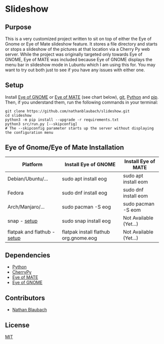 # Slideshow

## Purpose

This is a very customized project written to sit on top of either the Eye of Gnome or Eye of Mate slideshow feature. It stores a file directory and starts or stops a slideshow of the pictures at that location via a Cherry Py web server. While the project was originally targeted only towards Eye of GNOME, Eye of MATE was included because Eye of GNOME displays the menu bar in slideshow mode in Lubuntu which I am using this for. You may want to try out both just to see if you have any issues with either one.

## Setup

Install [Eye of GNOME](https://wiki.gnome.org/Apps/EyeOfGnome/) or [Eye of MATE](https://mate-desktop.org/#eye-of-mate) (see chart below), [git](https://git-scm.com/downloads), [Python](https://www.python.org/downloads/) and [pip](https://pip.pypa.io/en/stable/installing/). Then, if you understand them, run the following commands in your terminal:
```
git clone https://github.com/nathanblaubach/slideshow.git
cd slideshow
python3 -m pip install --upgrade -r requirements.txt
python3 src/run.py [--skipconfig]
# The --skipconfig parameter starts up the server without displaying the configuration menu
```

## Eye of Gnome/Eye of Mate Installation
| Platform | Install Eye of GNOME | Install Eye of MATE |
| --- | --- | --- |
| Debian/Ubuntu/... | sudo apt install eog | sudo apt install eom |
| Fedora | sudo dnf install eog | sudo dnf install eom |
| Arch/Manjaro/... | sudo pacman -S eog | sudo pacman -S eom  |
| snap - [setup](https://docs.snapcraft.io/t/installing-snapd/6735) | sudo snap install eog | Not Available (Yet...) |
| flatpak and flathub - [setup](https://flatpak.org/setup/) | flatpak install flathub org.gnome.eog | Not Available (Yet...) |

## Dependencies

* [Python](https://www.python.org/)
* [CherryPy](https://cherrypy.org/)
* [Eye of MATE](https://mate-desktop.org/#eye-of-mate)
* [Eye of GNOME](https://wiki.gnome.org/Apps/EyeOfGnome/)

## Contributors

* [Nathan Blaubach](https://github.com/nathanblaubach)

## License

[MIT](https://github.com/nathanblaubach/slideshow/blob/master/LICENSE)
